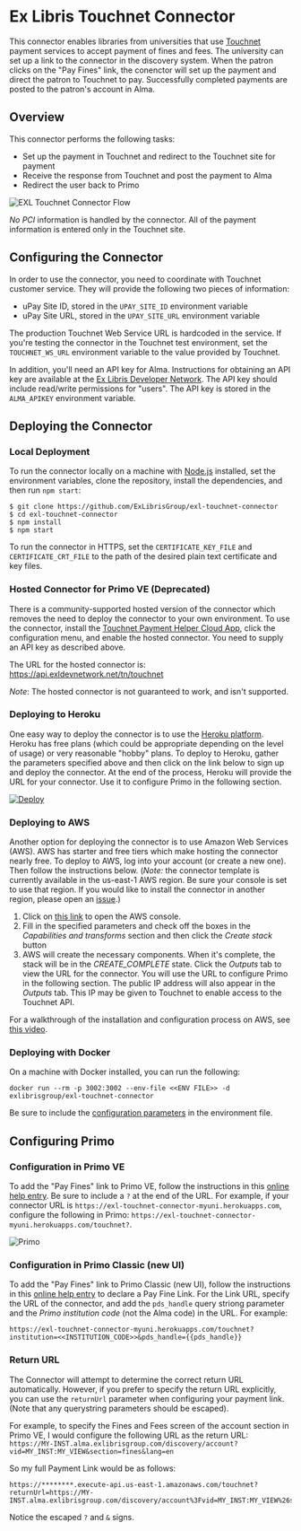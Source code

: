 # Ex Libris Touchnet Connector
This connector enables libraries from universities that use [Touchnet](https://www.touchnet.com/en) payment services to accept payment of fines and fees. The university can set up a link to the connector in the discovery system. When the patron clicks on the "Pay Fines" link, the conenctor will set up the payment and direct the patron to Touchnet to pay. Successfully completed payments are posted to the patron's account in Alma.

## Overview
This connector performs the following tasks:
* Set up the payment in Touchnet and redirect to the Touchnet site for payment
* Receive the response from Touchnet and post the payment to Alma
* Redirect the user back to Primo

![EXL Touchnet Connector Flow](https://i.postimg.cc/R04xpMGJ/exl-touchnet-flow.png)

*No PCI* information is handled by the connector. All of the payment information is entered only in the Touchnet site.

## Configuring the Connector
In order to use the connector, you need to coordinate with Touchnet customer service. They will provide the following two pieces of information:
* uPay Site ID, stored in the `UPAY_SITE_ID` environment variable
* uPay Site URL, stored in the `UPAY_SITE_URL` environment variable

The production Touchnet Web Service URL is hardcoded in the service. If you're testing the connector in the Touchnet test environment, set the `TOUCHNET_WS_URL` environment variable to the value provided by Touchnet.

In addition, you'll need an API key for Alma. Instructions for obtaining an API key are available at the [Ex Libris Developer Network](https://developers.exlibrisgroup.com/alma/apis). The API key should include read/write permissions for "users". The API key is stored in the `ALMA_APIKEY` environment variable.

## Deploying the Connector

### Local Deployment
To run the connector locally on a machine with [Node.js](https://nodejs.org/en/g) installed, set the environment variables, clone the repository, install the dependencies, and then run `npm start`:
```
$ git clone https://github.com/ExLibrisGroup/exl-touchnet-connector
$ cd exl-touchnet-connector
$ npm install
$ npm start
```

To run the connector in HTTPS, set the `CERTIFICATE_KEY_FILE` and `CERTIFICATE_CRT_FILE` to the path of the desired plain text certificate and key files.

### Hosted Connector for Primo VE (Deprecated)
There is a community-supported hosted version of the connector which removes the need to deploy the connector to your own environment. To use the connector, install the [Touchnet Payment Helper Cloud App](https://developers.exlibrisgroup.com/appcenter/touchnet-payment-helper/), click the configuration menu, and enable the hosted connector. You need to supply an API key as described above.

The URL for the hosted connector is:
https://api.exldevnetwork.net/tn/touchnet

_Note_: The hosted connector is not guaranteed to work, and isn't supported.

### Deploying to Heroku
One easy way to deploy the connector is to use the [Heroku platform](https://heroku.com). Heroku has free plans (which could be appropriate depending on the level of usage) or very reasonable "hobby" plans. To deploy to Heroku, gather the parameters specified above and then click on the link below to sign up and deploy the connector. At the end of the process, Heroku will provide the URL for your connector. Use it to configure Primo in the following section.

[![Deploy](https://www.herokucdn.com/deploy/button.svg)](https://heroku.com/deploy)

### Deploying to AWS
Another option for deploying the connector is to use Amazon Web Services (AWS). AWS has starter and free tiers which make hosting the connector nearly free. To deploy to AWS, log into your account (or create a new one). Then follow the instructions below. (_Note:_ the connector template is currently available in the us-east-1 AWS region. Be sure your console is set to use that region. If you would like to install the connector in another region, please open an [issue](https://github.com/ExLibrisGroup/exl-touchnet-connector/issues).)

1. Click on [this link](https://console.aws.amazon.com/cloudformation/home?#/stacks/create/review?templateURL=https://almadtest.s3.amazonaws.com/sam/exl-touchnet-connector/cloudformation.packaged.yaml&stackName=ExlTouchnetConnector) to open the AWS console.
1. Fill in the specified parameters and check off the boxes in the *Capabilities and transforms* section and then click the *Create stack* button
1. AWS will create the necessary components. When it's complete, the stack will be in the *CREATE_COMPLETE* state. Click the *Outputs* tab to view the URL for the connector. You will use the URL to configure Primo in the following section. The public IP address will also appear in the *Outputs* tab. This IP may be given to Touchnet to enable access to the Touchnet API.

For a walkthrough of the installation and configuration process on AWS, see [this video](https://youtu.be/9TJiIljRTro).

### Deploying with Docker
On a machine with Docker installed, you can run the following:
```
docker run --rm -p 3002:3002 --env-file <<ENV FILE>> -d exlibrisgroup/exl-touchnet-connector
```

Be sure to include the [configuration parameters](#configuring-the-connector) in the environment file.

## Configuring Primo

### Configuration in Primo VE
To add the "Pay Fines" link to Primo VE, follow the instructions in this [online help entry](https://knowledge.exlibrisgroup.com/Primo/Product_Documentation/020Primo_VE/Library_Card_Configuration/Configuring_the_Pay_Fine_Link_for_Primo_VE). Be sure to include a `?` at the end of the URL. For example, if your connector URL is `https://exl-touchnet-connector-myuni.herokuapps.com`, configure the following in Primo: `https://exl-touchnet-connector-myuni.herokuapps.com/touchnet?`.

![Primo](https://i.postimg.cc/CK7TWW6P/exl-touchnet-primo.png)

### Configuration in Primo Classic (new UI)
To add the "Pay Fines" link to Primo Classic (new UI), follow the instructions in this [online help entry](https://knowledge.exlibrisgroup.com/Alma/Product_Documentation/010Alma_Online_Help_(English)/060Alma-Primo_Integration/040Configuring_the_Primo_Front_End_for_an_Alma_Data_Source/070My_Account#Configuring_the_Pay_Fine_Link) to declare a Pay Fine Link. For the Link URL, specify the URL of the connector, and add the `pds_handle` query striong parameter and the *Primo institution code* (not the Alma code) in the URL. For example:
```
https://exl-touchnet-connector-myuni.herokuapps.com/touchnet?institution=<<INSTITUTION_CODE>>&pds_handle={{pds_handle}}
```

### Return URL
The Connector will attempt to determine the correct return URL automatically. However, if you prefer to specify the return URL explicitly, you can use the `returnUrl` parameter when configuring your payment link. (Note that any querystring parameters should be escaped).

For example, to specify the Fines and Fees screen of the account section in Primo VE, I would configure the following URL as the return URL: `https://MY-INST.alma.exlibrisgroup.com/discovery/account?vid=MY_INST:MY_VIEW&section=fines&lang=en`

So my full Payment Link would be as follows:
```
https://********.execute-api.us-east-1.amazonaws.com/touchnet?returnUrl=https://MY-INST.alma.exlibrisgroup.com/discovery/account%3Fvid=MY_INST:MY_VIEW%26section=fines%26lang=en
```

Notice the escaped `?` and `&` signs.
